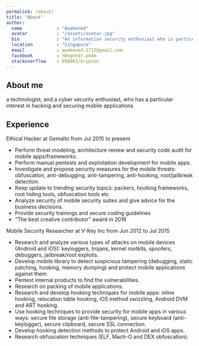 ```yaml
---
permalink: /about/
title: "About"
author:
  name             : "Awakened"
  avatar           : "/assets/avatar.jpg"
  bio              : "An information security enthusiast who is particularly interested in hacking and securing mobile applications"
  location         : "Singapore"
  email            : awakened.1712@gmail.com
  facebook         : h0ngnh4t.ph4m
  stackoverflow    : 950983/krypton
---
```


## About me
a technologist, and a cyber security enthusiast, who has a particular interest in hacking and securing mobile applications

## Experience
Ethical Hacker at Gemalto from Jul 2015 to present
- Perform threat modeling, architecture review and security code audit for mobile apps/frameworks.
- Perform manual pentests and exploitation development for mobile apps.
- Investigate and propose security measures for the mobile threats: obfuscation, anti-debugging, anti-tampering, anti-hooking, root/jailbreak detection.
- Keep update to trending security topics: packers, hooking frameworks, root hiding tools, obfuscation tools etc
- Analyze security of mobile security suites and give advice for the business decisions.
- Provide security trainings and secure coding guidelines
- "The best creative contributor" award in 2016

Mobile Security Researcher at V-Key Inc from Jun 2012 to Jul 2015
- Research and analyze various types of attacks on mobile devices (Android and iOS): keyloggers, trojans, kernel rootkits, spoofers, debuggers, jailbreak/root exploits.
- Develop mobile library to detect suspicious tampering (debugging, static patching, hooking, memory dumping) and protect mobile applications against them.
- Pentest internal products to find the vulnerabilities.
- Research on packing of mobile applications.
- Research and develop hooking techniques for mobile apps: inline hooking, relocation table hooking, iOS method swizzling, Android DVM and ART hooking.
- Use hooking techniques to provide security for mobile apps in various ways: secure file storage (anti-file-tampering), secure keyboard (anti-keylogger), secure clipboard, secure SSL connection.
- Develop hooking detection methods to protect Android and iOS apps.
- Research obfuscation techniques (ELF, Mach-O and DEX obfuscation).
